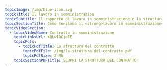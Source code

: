 ```yaml
---
topicImage: /img/blue-icon.svg
topicTitle: Il lavoro in somministrazion
topicSubtitle: Il rapporto di lavoro in somministrazione e la struttura del contratto
topicSectionTitle: Come funziona il <strong>lavoro in somministrazione</strong> ?
topicVideoSection:
  - topicVideoName: Contratto in somministrazione
    topicLinksUrl: kQLwIQCjoIE
    topicPdfs:
      - topicPdfTitle: La struttura del contratto
        topicPdfFile: /img/la-struttura-del-contratto.pdf
        topicPdfSize: 2 Mb
    topicSectionPDFTitle: SCOPRI LA STRUTTURA DEL CONTRATTO
---
```

